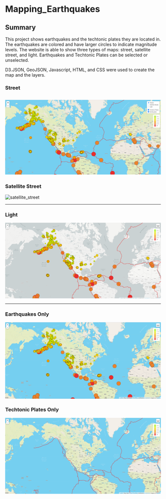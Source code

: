 # Mapping_Earthquakes

## Summary
This project shows earthquakes and the techtonic plates they are located in.  The earthquakes are colored and have larger circles to indicate magnitude levels.  The website is able to show three types of maps: street, satellite street, and light.  Earthquakes and Techtonic Plates can be selected or unselected.  

D3.JSON, GeoJSON, Javascript, HTML, and CSS were used to create the map and the layers.  

### Street
![street_view](https://raw.githubusercontent.com/jprivera49/Mapping_Earthquakes/master/Earthquake_Challenge/images/street_view.PNG)
-------------------------------------------------------------------------------------------------------------------------

### Satellite Street
![satellite_street](Mapping_Earthquakes/master/Earthquake_Challenge/images/satellite_street.PNG)

-------------------------------------------------------------------------------------------------------------------------
### Light 
![light_view](https://raw.githubusercontent.com/jprivera49/Mapping_Earthquakes/master/Earthquake_Challenge/images/light_view.PNG)

-------------------------------------------------------------------------------------------------------------------------
### Earthquakes Only
![earthquakes](https://raw.githubusercontent.com/jprivera49/Mapping_Earthquakes/master/Earthquake_Challenge/images/earthquakes.PNG)

### Techtonic Plates Only
![techtonic_plates](https://raw.githubusercontent.com/jprivera49/Mapping_Earthquakes/master/Earthquake_Challenge/images/techtonic_plates.PNG)
